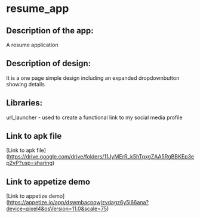 # resume_app
## Description of the app:
A resume application
## Description of design:
It is a one page simple design including  an expanded dropdownbutton showing details
## Libraries:
url_launcher  - used to create a functional link to my social media profile
## Link to apk file
[Link to apk file] (https://drive.google.com/drive/folders/11JyMErR_k5hTqxgZAA5RgBBKEp3ep2vP?usp=sharing)

## Link to appetize demo
[Link to appetize demo] (https://appetize.io/app/dswmbacpqwjzvdagz6y5l66ana?device=pixel4&osVersion=11.0&scale=75)
